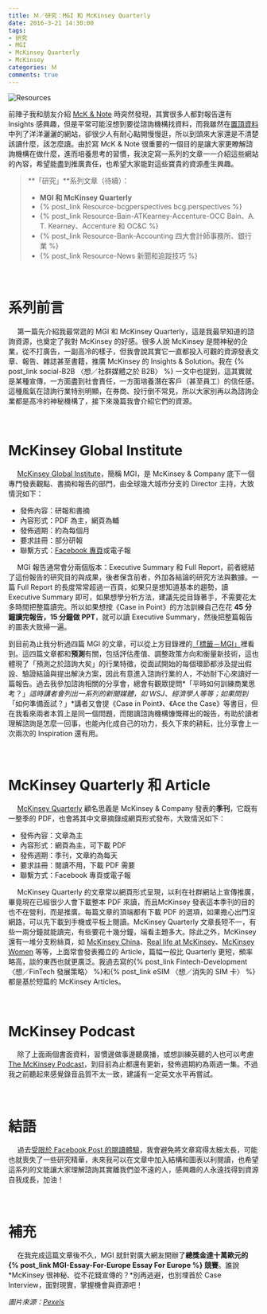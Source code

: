 ```yaml
---
title: Ｍ／研究：MGI 和 McKinsey Quarterly
date: 2016-3-21 14:30:00
tags: 
- 研究
- MGI
- McKinsey Quarterly
- McKinsey
categories: Ｍ
comments: true
---
```

![Resources](https://i.imgur.com/exss9K0.jpg)

前陣子我和朋友介紹 [McK & Note](https://www.facebook.com/mcknote/) 時突然發現，其實很多人都對報告還有 Insights 感興趣，但是平常可能沒想到要從諮詢機構找資料，而我雖然在[置頂資料](https://www.facebook.com/notes/mck-note/ｍ能力提升資料匯總/536922319814435)中列了洋洋灑灑的網站，卻很少人有耐心點開慢慢逛，所以到頭來大家還是不清楚該讀什麼，該怎麼讀。由於寫 McK & Note 很重要的一個目的是讓大家更瞭解諮詢機構在做什麼，進而培養思考的習慣，我決定寫一系列的文章一一介紹這些網站的內容，希望能盡到推廣責任，也希望大家能對這些寶貴的資源產生興趣。<!--more-->


> **「研究」**系列文章（待續）：
> * **MGI 和 McKinsey Quarterly**
> * {% post_link Resource-bcgperspectives bcg.perspectives %}
> * {% post_link Resource-Bain-ATKearney-Accenture-OCC Bain、A. T. Kearney、Accenture 和 OC&C %}
> * {% post_link Resource-Bank-Accounting 四大會計師事務所、銀行業 %}
> * {% post_link Resource-News 新聞和追蹤技巧 %}

　
# 系列前言

　
第一篇先介紹我最常逛的 MGI 和 McKinsey Quarterly，這是我最早知道的諮詢資源，也奠定了我對 McKinsey 的好感。很多人說 McKinsey 是間神秘的企業，從不打廣告，一副高冷的樣子，但我會說其實它一直都投入可觀的資源發表文章、報告、雜誌甚至書籍，推廣 McKinsey 的 Insights & Solution。我在 {% post_link social-B2B 〈想／社群媒體之於 B2B〉 %} 一文中也提到，這其實就是某種宣傳，一方面盡到社會責任，一方面培養潛在客戶（甚至員工）的信任感。這種風氣在諮詢行業特別明顯，在券商、投行倒不常見，所以大家別再以為諮詢企業都是高冷的神秘機構了，接下來幾篇我會介紹它們的資源。

　
# McKinsey Global Institute

　
[McKinsey Global Institute](http://www.mckinsey.com/mgi/overview)，簡稱 MGI，是 McKinsey & Company 底下一個專門發表觀點、書摘和報告的部門，由全球幾大城市分支的 Director 主持，大致情況如下：

* 發佈內容：研報和書摘
* 內容形式：PDF 為主，網頁為輔
* 發佈週期：約為每個月
* 要求註冊：部分研報
* 聯繫方式：[Facebook 專頁](https://www.facebook.com/McKinseyGlobalInstitute/)或電子報

　
MGI 報告通常會分兩個版本：Executive Summary 和 Full Report，前者總結了這份報告的研究目的與成果，後者保含前者，外加各結論的研究方法與數據。一篇 Full Report 的長度常常超過一百頁，如果只是想知道基本的趨勢，讀 Executive Summary 即可，如果想學分析方法，建議先從目錄著手，不需要花太多時間把整篇讀完。所以如果想按《Case in Point》的方法訓練自己在花 **45 分鐘讀完報告，15 分鐘做 PPT**，就可以讀 Executive Summary，然後把整篇報告的圖表大致掃一遍。

到目前為止我分析過四篇 MGI 的文章，可以從上方目錄裡的[「標籤－MGI」](https://www.mcknote.com/tags/MGI/)裡看到。這四篇文章都和**預測**有關，包括評估產值、調整政策方向和衡量新技術，這也體現了「預測之於諮詢大矣」的行業特徵，從面試開始的每個環節都涉及提出假設、驗證結論與提出解決方案，因此有意進入諮詢行業的人，不妨耐下心來讀好一篇報告。過去我參加諮詢相關的分享會，總會有觀眾提問*「平時如何訓練商業思考？」*這時講者會列出一系列的新聞媒體，如 WSJ、經濟學人等等；如果問到*「如何準備面試？」*講者又會提《Case in Point》、《Ace the Case》等書目，但在我看來兩者本質上是同一個問題，而閱讀諮詢機構慷慨釋出的報告，有助於讀者理解諮詢是怎麼一回事，也能內化成自己的功力，長久下來的耕耘，比分享會上一次兩次的 Inspiration 還有用。

　
# McKinsey Quarterly 和 Article

　
[McKinsey Quarterly](http://www.mckinsey.com/quarterly/overview) 顧名思義是 McKinsey & Company 發表的**季刊**，它既有一整季的 PDF，也會將其中文章摘錄成網頁形式發布，大致情況如下：

* 發佈內容：文章為主
* 內容形式：網頁為主，可下載 PDF
* 發佈週期：季刊，文章約為每天
* 要求註冊：閱讀不用，下載 PDF 需要
* 聯繫方式：Facebook 專頁或電子報

　
McKinsey Quarterly 的文章常以網頁形式呈現，以利在社群網站上宣傳推廣，畢竟現在已經很少人會下載整本 PDF 來讀，而且McKinsey 發表這本季刊的目的也不在營利，而是推廣。每篇文章的頂端都有下載 PDF 的選項，如果擔心出門沒網路，可以先下載到手機或平板上閱讀。McKinsey Quarterly 文章長短不一，有些一兩分鐘就能讀完，有些要花十幾分鐘，端看主題多大。除此之外，McKinsey 還有一堆分支粉絲頁，如 [McKinsey China](https://www.facebook.com/McKinseyChina/)、[Real life at McKinsey](https://www.facebook.com/reallifeatmckinsey/)、[McKinsey Women](https://www.facebook.com/McKinseyWomen/) 等等，上面常會發表獨立的 Article，篇幅一般比 Quarterly 更短，頻率略高，談的東西也就更廣泛。我過去寫的{% post_link Fintech-Development 〈想／FinTech 發展策略〉 %}和{% post_link eSIM 〈想／消失的 SIM 卡〉 %}都是基於短篇的 McKinsey Articles。

　
# McKinsey Podcast

　
除了上面兩個書面資料，習慣邊做事邊聽廣播，或想訓練英聽的人也可以考慮 [The McKinsey Podcast](http://www.mckinsey.com/assets/dotcom/newsletters/alerts/2015-11-24.html)，到目前為止都還有更新，發佈週期約為兩週一集。不過我之前聽起來感覺錄音品質不太一致，建議有一定英文水平再嘗試。

　
# 結語

　
過去[受限於 Facebook Post 的閱讀體驗](https://www.facebook.com/526667947506539/posts/562058920634108/)，我會避免將文章寫得太細太長，可能也就喪失了一些研究精華，未來我可以在文章中加入結構和圖表以利閱讀，也希望這系列的文能讓大家理解諮詢其實離我們並不遠的人，感興趣的人永遠找得到資源自我成長，加油！

　
# 補充

　
在我完成這篇文章後不久，MGI 就針對廣大網友開辦了**總獎金達十萬歐元的 {% post_link MGI-Essay-For-Europe Essay For Europe %} 競賽**。誰說 *McKinsey 很神秘、從不花錢宣傳的？*別再逃避，也別埋首於 Case Interview，面對現實，掌握機會與資源吧！

*圖片來源：[Pexels](https://www.pexels.com/)*
